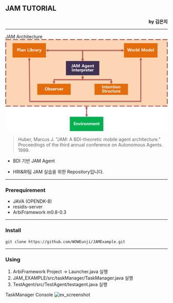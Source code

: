 ## JAM TUTORIAL

<b><div style="text-align: right"> by 김은지 </div></b>

---

JAM Architecture
![ex_screenshot](./JAM_ARCHITECTURE.png)

> Huber, Marcus J. "JAM: A BDI-theoretic mobile agent architecture." Proceedings of the third annual conference on Autonomous Agents. 1999.


* BDI 기반 JAM Agent

* HRI&RI팀 JAM 실습을 위한 Repository입니다.

---
### Prerequirement

* JAVA (OPENDK-8)
* residis-server
* ArbiFramework m0.8-0.3

---
### Install

```git clone https://github.com/WOWEunji/JAMExample.git ```

---
### Using
1. ArbiFramework Project -> Launcher.java 실행
2. JAM_EXAMPLE/src/taskManager/TaskManager.java 실행
3. TestAgent/src/TestAgent/testagent.java 실행

TaskManager Console
![ex_screenshot](./TaskManagerConsole.png)

